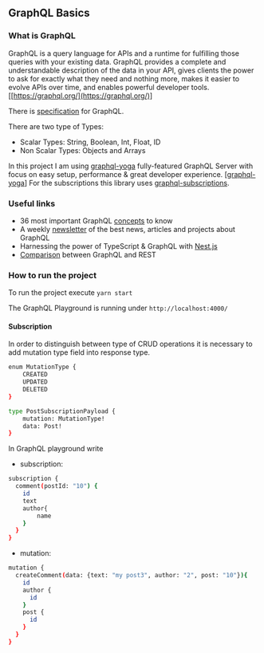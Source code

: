 ## GraphQL Basics

### What is GraphQL

GraphQL is a query language for APIs and a runtime for fulfilling those queries with your existing data. GraphQL provides a complete and understandable description of the data in your API, gives clients the power to ask for exactly what they need and nothing more, makes it easier to evolve APIs over time, and enables powerful developer tools. [[https://graphql.org/](https://graphql.org/)]

There is [specification](http://spec.graphql.org/) for GraphQL.

There are two type of Types:
* Scalar Types: String, Boolean, Int, Float, ID
* Non Scalar Types: Objects and Arrays

In this project I am using [graphql-yoga](https://www.npmjs.com/package/graphql-yoga) fully-featured GraphQL Server with focus on easy setup, performance & great developer experience. [[graphql-yoga](https://www.npmjs.com/package/graphql-yoga)]
For the subscriptions this library uses [graphql-subscriptions](https://github.com/apollographql/graphql-subscriptions).

### Useful links

* 36 most important GraphQL [concepts](https://36-concepts-graphql.netlify.com/) to know
* A weekly [newsletter](https://www.graphqlweekly.com/) of the best news, articles and projects about GraphQL
* Harnessing the power of TypeScript & GraphQL with [Nest.js](https://docs.nestjs.com/graphql/quick-start)
* [Comparison](https://blog.apollographql.com/graphql-vs-rest-5d425123e34b) between GraphQL and REST

### How to run the project

To run the project execute `yarn start`

The GraphQL Playground is running under `http://localhost:4000/`

#### Subscription

In order to distinguish between type of CRUD operations it is necessary to add mutation type field into response type.
````bash
enum MutationType {
    CREATED
    UPDATED
    DELETED
}
````

````bash
type PostSubscriptionPayload {
    mutation: MutationType!
    data: Post!
}
````

In GraphQL playground write 
* subscription:
````bash
subscription {
  comment(postId: "10") {
    id
    text
    author{
        name
    }
  }
}
````
* mutation:
````bash
mutation {
  createComment(data: {text: "my post3", author: "2", post: "10"}){
    id 
    author {
      id
    }
    post {
      id
    }
  }
}
````